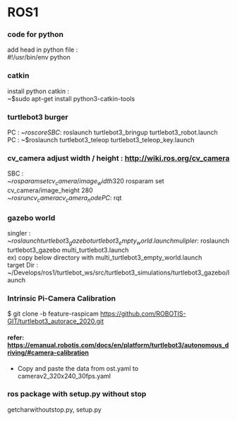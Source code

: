 # ROS1
### code for python
add head in python file :  
#!/usr/bin/env python  
### catkin
install python catkin :   
~$sudo apt-get install python3-catkin-tools  
### turtlebot3 burger
PC : ~$roscore  
SBC : ~$roslaunch turtlebot3_bringup turtlebot3_robot.launch  
PC : ~$roslaunch turtlebot3_teleop turtlebot3_teleop_key.launch  
### cv_camera adjust width / height : http://wiki.ros.org/cv_camera
SBC :  
~$rosparam set cv_camera/image_width 320  
~$rosparam set cv_camera/image_height 280  
~$rosrun cv_camera cv_camera_node  
PC : ~$rqt   
### gazebo world
singler :  
~$roslaunch turtlebot3_gazebo turtlebot3_empty_world.launch  
mulipler :  
~$roslaunch turtlebot3_gazebo multi_turtlebot3.launch  
ex) copy below directory with multi_turtlebot3_empty_world.launch  
target Dir : ~/Develops/ros1/turtlebot_ws/src/turtlebot3_simulations/turtlebot3_gazebo/launch

### Intrinsic Pi-Camera Calibration
$ git clone -b feature-raspicam https://github.com/ROBOTIS-GIT/turtlebot3_autorace_2020.git     
#### refer: https://emanual.robotis.com/docs/en/platform/turtlebot3/autonomous_driving/#camera-calibration
- Copy and paste the data from ost.yaml to camerav2_320x240_30fps.yaml  

### ros package with setup.py without stop
getcharwithoutstop.py, setup.py    

